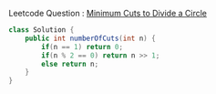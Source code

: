 Leetcode Question : [Minimum Cuts to Divide a Circle](https://leetcode.com/problems/minimum-cuts-to-divide-a-circle/)

```java
class Solution {
    public int numberOfCuts(int n) {
        if(n == 1) return 0;
        if(n % 2 == 0) return n >> 1;
        else return n;
    }
}
```
